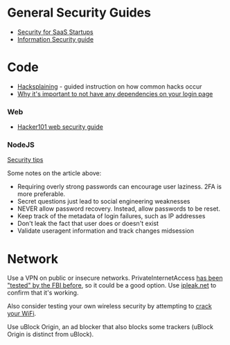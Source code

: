 # General Security Guides
- [Security for SaaS Startups](https://github.com/forter/security-101-for-saas-startups)
- [Information Security guide](https://github.com/rmusser01/Infosec_Reference)

# Code
- [Hacksplaining](https://www.hacksplaining.com/) - guided instruction on how common hacks occur
- [Why it's important to not have any dependencies on your login page](https://hackernoon.com/im-harvesting-credit-card-numbers-and-passwords-from-your-site-here-s-how-9a8cb347c5b5)

### Web
- [Hacker101 web security guide](https://github.com/Hacker0x01/hacker101)

### NodeJS

[Security tips](https://hackernoon.com/node-security-authentication-javascript-tutorial-example-session-brute-force-rainbow-table-crack-hijack-3b6c56ee938c)

Some notes on the article above:
- Requiring overly strong passwords can encourage user laziness. 2FA is more preferable.
- Secret questions just lead to social engineering weaknesses
- NEVER allow password recovery. Instead, allow passwords to be reset.
- Keep track of the metadata of login failures, such as IP addresses
- Don't leak the fact that user does or doesn't exist
- Validate useragent information and track changes midsession


# Network
Use a VPN on public or insecure networks. PrivateInternetAccess [has been "tested" by the FBI before](https://torrentfreak.com/vpn-providers-no-logging-claims-tested-in-fbi-case-160312/), so it could be a good option. Use [ipleak.net](https://ipleak.net/) to confirm that it's working.

Also consider testing your own wireless security by attempting to [crack your WiFi](https://github.com/brannondorsey/wifi-cracking).

Use uBlock Origin, an ad blocker that also blocks some trackers (uBlock Origin is distinct from uBlock).
